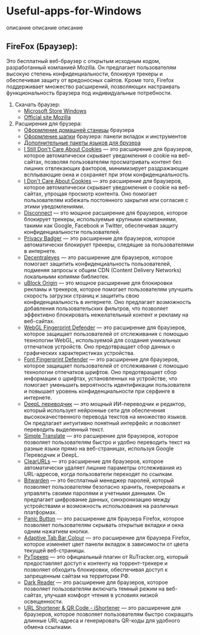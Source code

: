 # Useful-apps-for-Windows
описание описание описание


## FireFox (Браузер):
Это бесплатный веб-браузер с открытым исходным кодом, разработанный компанией Mozilla. Он предлагает пользователям высокую степень конфиденциальности, блокируя трекеры и обеспечивая защиту от вредоносных сайтов. Кроме того, Firefox поддерживает множество расширений, позволяющих настраивать функциональность браузера под индивидуальные потребности.
1. Скачать браузер:
    - [Microsoft Store Windows](https://apps.microsoft.com/detail/9NZVDKPMR9RD?hl=ru&gl=RU&ocid=pdpshare)
    - [Official site Mozilla](https://www.mozilla.org/ru/firefox/new/)
2. Расширения для брузера:
    - [Оформление домашней станицы](https://firefoxcss-store.github.io/) браузера
    - [Оформление шапки](https://addons.mozilla.org/ru/firefox/themes/?utm_source=firefox-browser&utm_medium=firefox-browser&utm_content=find-more-link-bottom) браузера: панели вкладок и инструментов
    - [Дополнительные пакеты языков для брузера](https://addons.mozilla.org/ru/firefox/language-tools/)
    - [I Still Don't Care About Cookies](https://addons.mozilla.org/ru/firefox/addon/istilldontcareaboutcookies/?utm_source=addons.mozilla.org&utm_medium=referral&utm_content=search) — это расширение для браузеров, которое автоматически скрывает уведомления о cookie на веб-сайтах, позволяя пользователям просматривать контент без лишних отвлекающих факторов, минимизирует раздражающие всплывающие окна и сохраняет при этом конфиденциальность.
    - [I Don't Care About Cookies](https://addons.mozilla.org/ru/firefox/addon/i-dont-care-about-cookies/) — это расширение для браузеров, которое автоматически скрывает уведомления о cookie на веб-сайтах, упрощая просмотр контента. Оно помогает пользователям избежать постоянного закрытия или согласия с этими уведомлениями.
    - [Disconnect](https://addons.mozilla.org/en-US/firefox/addon/disconnect/) — это мощное расширение для браузеров, которое блокирует трекеры, используемые крупными компаниями, такими как Google, Facebook и Twitter, обеспечивая защиту конфиденциальности пользователей.
    - [Privacy Badger](https://addons.mozilla.org/ru/firefox/addon/privacy-badger17/?utm_source=addons.mozilla.org&utm_medium=referral&utm_content=search) — это расширение для браузеров, которое автоматически блокирует трекеры, следящие за пользователями в интернете.
    - [Decentraleyes](https://addons.mozilla.org/ru/firefox/addon/decentraleyes/?utm_source=addons.mozilla.org&utm_medium=referral&utm_content=search) — это расширение для браузеров, которое помогает защитить конфиденциальность пользователей, подменяя запросы к общим CDN (Content Delivery Networks) локальными копиями библиотек.
    - [uBlock Origin](https://addons.mozilla.org/ru/firefox/addon/ublock-origin/) — это мощное расширение для блокировки рекламы и трекеров, которое помогает пользователям улучшить скорость загрузки страниц и защитить свою конфиденциальность в интернете. Оно предлагает возможность добавления пользовательских фильтров, что позволяет эффективно блокировать нежелательный контент и рекламу на веб-сайтах.
    - [WebGL Fingerprint Defender](https://addons.mozilla.org/ru/firefox/addon/webgl-fingerprint-defender/?utm_source=addons.mozilla.org&utm_medium=referral&utm_content=search) — это расширение для браузеров, которое защищает пользователей от отслеживания с помощью технологии WebGL, используемой для создания уникальных отпечатков устройств. Оно предотвращает сбор данных о графических характеристиках устройства.
    - [Font Fingerprint Defender](https://addons.mozilla.org/ru/firefox/addon/font-fingerprint-defender/?utm_source=addons.mozilla.org&utm_medium=referral&utm_content=search) — это расширение для браузеров, которое защищает пользователей от отслеживания с помощью технологии отпечатков шрифтов. Оно предотвращает сбор информации о шрифтах, установленных на устройстве, что помогает уменьшить вероятность идентификации пользователя и повышает уровень конфиденциальности при серфинге в интернете.
    - [DeepL переводчик](https://addons.mozilla.org/ru/firefox/addon/deepl-translate/?utm_source=addons.mozilla.org&utm_medium=referral&utm_content=search) — это мощный ИИ-переводчик и редактор, который использует нейронные сети для обеспечения высококачественного перевода текстов на множество языков. Он предлагает интуитивно понятный интерфейс и позволяет переводить выделенный текст.
    - [Simple Translate](https://addons.mozilla.org/ru/firefox/addon/simple-translate/?utm_source=addons.mozilla.org&utm_medium=referral&utm_content=search) — это расширение для браузеров, которое позволяет пользователям быстро и удобно переводить текст на разные языки прямо на веб-страницах, используя Google Переводчик и DeepL.
    - [ClearURLs](https://addons.mozilla.org/ru/firefox/addon/clearurls/?utm_source=addons.mozilla.org&utm_medium=referral&utm_content=search) — это расширение для браузеров, которое автоматически удаляет лишние параметры отслеживания из URL-адресов, когда пользователи переходят по ссылкам.
    - [Bitwarden](https://addons.mozilla.org/ru/firefox/addon/bitwarden-password-manager/) — это бесплатный менеджер паролей, который позволяет пользователям безопасно хранить, генерировать и управлять своими паролями и учетными данными. Он предлагает шифрование данных, синхронизацию между устройствами и возможность использования на различных платформах.
    - [Panic Button](https://addons.mozilla.org/ru/firefox/addon/panic-button/) — это расширение для браузера Firefox, которое позволяет пользователям скрывать открытые вкладки и окна одним нажатием кнопки.
    - [Adaptive Tab Bar Colour](https://addons.mozilla.org/ru/firefox/addon/adaptive-tab-bar-colour/) — это расширение для браузера Firefox, которое изменяет цвет панели вкладок в зависимости от цвета текущей веб-страницы.
    - [РуТрекер](https://addons.mozilla.org/ru/firefox/addon/rutracker-add-on/?utm_content=addons-manager-reviews-link&utm_medium=firefox-browser&utm_source=firefox-browser) — это официальный плагин от RuTracker.org, который предоставляет доступ к контенту на торрент-трекере и позволяет обходить блокировки, обеспечивая доступ к запрещенным сайтам на территории РФ.
    - [Dark Reader](https://addons.mozilla.org/ru/firefox/addon/darkreader/?utm_content=addons-manager-reviews-link&utm_medium=firefox-browser&utm_source=firefox-browser) — это расширение для браузеров, которое позволяет пользователям включать темный режим на веб-сайтах, улучшая комфорт чтения в условиях низкой освещенности.
    - [URL Shortener & QR Code - iShortener](https://addons.mozilla.org/ru/firefox/addon/ishortener/?utm_content=addons-manager-reviews-link&utm_medium=firefox-browser&utm_source=firefox-browser) — это расширение для браузеров, которое позволяет пользователям быстро сокращать длинные URL-адреса и генерировать QR-коды для удобного обмена ссылками.
